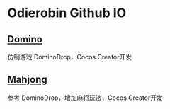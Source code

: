 # Odierobin Github IO
## [Domino](odierobin.github.io/Domino)
仿制游戏 DominoDrop，Cocos Creator开发
## [Mahjong](odierobin.github.io/Mahjong)
参考 DominoDrop，增加麻将玩法，Cocos Creator开发
